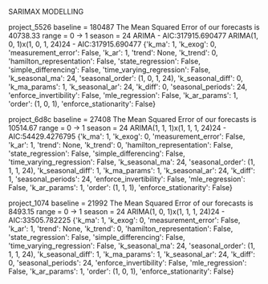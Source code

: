 SARIMAX MODELLING

project_5526
baseline = 180487
The Mean Squared Error of our forecasts is 40738.33
range = 0 -> 1
season = 24
ARIMA - AIC:317915.690477
ARIMA(1, 0, 1)x(1, 0, 1, 24)24 - AIC:317915.690477
{'k_ma': 1, 'k_exog': 0, 'measurement_error': False, 'k_ar': 1, 'trend': None, 'k_trend': 0, 'hamilton_representation': False, 'state_regression': False, 'simple_differencing': False, 'time_varying_regression': False, 'k_seasonal_ma': 24, 'seasonal_order': (1, 0, 1, 24), 'k_seasonal_diff': 0, 'k_ma_params': 1, 'k_seasonal_ar': 24, 'k_diff': 0, 'seasonal_periods': 24, 'enforce_invertibility': False, 'mle_regression': False, 'k_ar_params': 1, 'order': (1, 0, 1), 'enforce_stationarity': False}


project_6d8c
baseline = 27408
The Mean Squared Error of our forecasts is 10514.67
range = 0 -> 1
season = 24
ARIMA(1, 1, 1)x(1, 1, 1, 24)24 - AIC:54429.4276795
{'k_ma': 1, 'k_exog': 0, 'measurement_error': False, 'k_ar': 1, 'trend': None, 'k_trend': 0, 'hamilton_representation': False, 'state_regression': False, 'simple_differencing': False, 'time_varying_regression': False, 'k_seasonal_ma': 24, 'seasonal_order': (1, 1, 1, 24), 'k_seasonal_diff': 1, 'k_ma_params': 1, 'k_seasonal_ar': 24, 'k_diff': 1, 'seasonal_periods': 24, 'enforce_invertibility': False, 'mle_regression': False, 'k_ar_params': 1, 'order': (1, 1, 1), 'enforce_stationarity': False}

project_1074
baseline = 21992
The Mean Squared Error of our forecasts is 8493.15
range = 0 -> 1
season = 24
ARIMA(1, 0, 1)x(1, 1, 1, 24)24 - AIC:33505.782225
{'k_ma': 1, 'k_exog': 0, 'measurement_error': False, 'k_ar': 1, 'trend': None, 'k_trend': 0, 'hamilton_representation': False, 'state_regression': False, 'simple_differencing': False, 'time_varying_regression': False, 'k_seasonal_ma': 24, 'seasonal_order': (1, 1, 1, 24), 'k_seasonal_diff': 1, 'k_ma_params': 1, 'k_seasonal_ar': 24, 'k_diff': 0, 'seasonal_periods': 24, 'enforce_invertibility': False, 'mle_regression': False, 'k_ar_params': 1, 'order': (1, 0, 1), 'enforce_stationarity': False}
